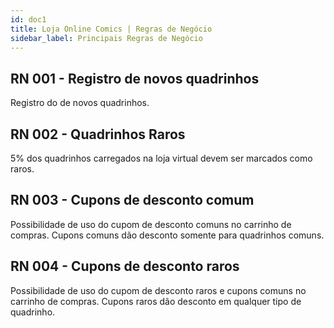 ```yaml
---
id: doc1
title: Loja Online Comics | Regras de Negócio
sidebar_label: Principais Regras de Negócio
---
```


## RN 001 - Registro de novos quadrinhos

Registro do de novos quadrinhos.

## RN 002 - Quadrinhos Raros

5% dos quadrinhos carregados na loja virtual devem ser marcados como raros.

## RN 003 - Cupons de desconto comum

Possibilidade de uso do cupom de desconto comuns no carrinho de compras. Cupons comuns dão desconto somente para quadrinhos comuns.

## RN 004 - Cupons de desconto raros

Possibilidade de uso do cupom de desconto raros e cupons comuns no carrinho de compras. Cupons raros dão desconto em qualquer tipo de quadrinho.
